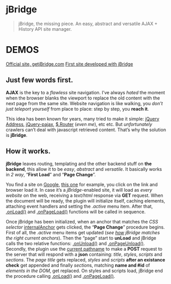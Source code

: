 jBridge
=======

> jBridge, the missing piece. An easy, abstract and versatile AJAX + History API site manager.

DEMOS
======
[Official site, getjBridge.com](http://getjbridge.com/)
[First site developed with jBridge](http://www.lafarfallaeilgirasole.com/)

Just few words first.
-------

**AJAX** is the key to a *flawless* site navigation.
I’ve always *hated* the moment when the browser blanks the viewport to replace the old content with the next page from the same site. Website navigation is like walking, you *don’t just teleport yourself* from place to place: step by step, you **reach it**.

This idea has been known for years, many tried to make it simple: [jQuery Address](http://www.asual.com/jquery/address/), [jQuery-pajax](https://github.com/defunkt/jquery-pjax), [$.Router]("http://router.laserdesignstudio.it/) (*even me*), etc etc.
But *unfortunately* crawlers can’t deal with javascript retrieved content. That’s why the solution is **jBridge**.


How it works.
-------

**jBridge** leaves routing, templating and the other backend stuff on **the backend**, this allow it to be *easy*, *abstract* and *versatile*.
It basically works in *2 way*, “**First Load**” and “**Page Change**”.

You find a site on [Google](http://google.com), [this one](http://getjbridge.com/) for example, you click on the link and browser load it.
In case it’s a *jBridge*-enabled site, it will load as *every website* on the web, receiving a *text/html* response via **GET** request.
When the document will be ready, the plugin will initialize itself, caching elements, attaching event handlers and setting the *.active* menu item.
After that, [.onLoad()](http://getjbridge.com/documentation#onLoad) and [.onPageLoad()](http://getjbridge.com/documentation#onPageLoad) functions will be called in sequence.

Once jBridge has been initialized, when an anchor that matches the *CSS selector* [internalAnchor](http://getjbridge.com/documentation#internalAnchor) gets clicked, the “**Page Change**” procedure begins.
First of all, the *.active* menu items get updated (*see [how](http://getjbridge.com/documentation#menuManagement) jBridge matches the right current anchors*). Then the “page” start to **unLoad** and jBridge calls the two relative functions: [.onUnload()](http://getjbridge.com/documentation#onUnload) and [.onPageUnload()](http://getjbridge.com/documentation#onPageUnload).
Secondly, the plugin use the [current pathname](http://getjbridge.com/documentation#currentPathname) to make a **POST** request to the server that will respond with a **json** containing: *title*, *styles*, *scripts* and *sections*. The *page title* gets replaced, *styles* and *scripts* **after an existance check** get appended and finally *section*s, matching **name and #id** of *elements in the DOM*, get replaced.
On styles and scripts load, jBridge end the procedure calling [.onLoad()](http://getjbridge.com/documentation#onLoad) and [.onPageLoad()](http://getjbridge.com/documentation#onPageLoad).
